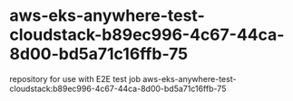 # aws-eks-anywhere-test-cloudstack-b89ec996-4c67-44ca-8d00-bd5a71c16ffb-75
repository for use with E2E test job aws-eks-anywhere-test-cloudstack:b89ec996-4c67-44ca-8d00-bd5a71c16ffb-75
